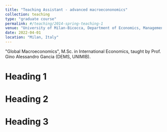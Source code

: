 ```yaml
---
title: "Teaching Assistant - advanced macroecononomics"
collection: teaching
type: "graduate course"
permalink: #/teaching/2014-spring-teaching-1
venue: "University of Milan-Bicocca, Department of Economics, Management and Statistics DEMS"
date: 2022-04-01
location: "Milan, Italy"
---
```


"Global Macroeconomics", M.Sc. in International Economics, taught by Prof. Gino Alessandro Gancia (DEMS, UNIMIB).

Heading 1
======

Heading 2
======

Heading 3
======

